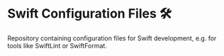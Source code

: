 # Swift Configuration Files 🛠
Repository containing configuration files for Swift development, e.g. for tools like SwiftLint or SwiftFormat.